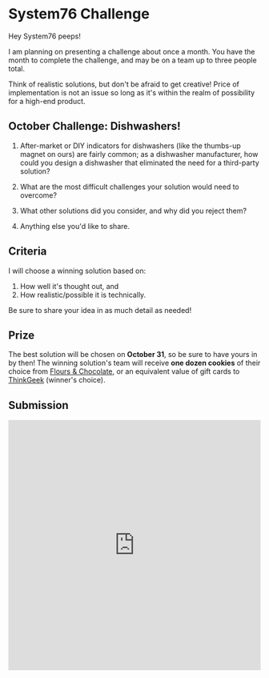 # System76 Challenge

Hey System76 peeps!

I am planning on presenting a challenge about once a month. You have the month
to complete the challenge, and may be on a team up to three people total.

Think of realistic solutions, but don't be afraid to get creative! Price of
implementation is not an issue so long as it's within the realm of possibility
for a high-end product.

## October Challenge: Dishwashers!

1. After-market or DIY indicators for dishwashers (like the thumbs-up magnet on
   ours) are fairly common; as a dishwasher manufacturer, how could you design a
   dishwasher that eliminated the need for a third-party solution?

2. What are the most difficult challenges your solution would need to overcome?

3. What other solutions did you consider, and why did you reject them?

4. Anything else you'd like to share.


## Criteria

I will choose a winning solution based on:

1. How well it's thought out, and
2. How realistic/possible it is technically.

Be sure to share your idea in as much detail as needed!


## Prize

The best solution will be chosen on **October 31**, so be sure to have yours in
by then! The winning solution's team will receive **one dozen cookies** of their
choice from [Flours & Chocolate][fc], or an equivalent value of gift cards to
[ThinkGeek][tg] (winner's choice).


## Submission

<iframe src="https://docs.google.com/forms/d/e/1FAIpQLSfAOSGxaQnNqVJikLOfQMXc8mwu8JvxFnqVYWetccAo1ZuZuA/viewform?embedded=true" width="100%" height="500" frameborder="0" marginheight="0" marginwidth="0">Loading...</iframe>


[fc]: https://floursandchocolate.co
[tg]: https://thinkgeek.com
